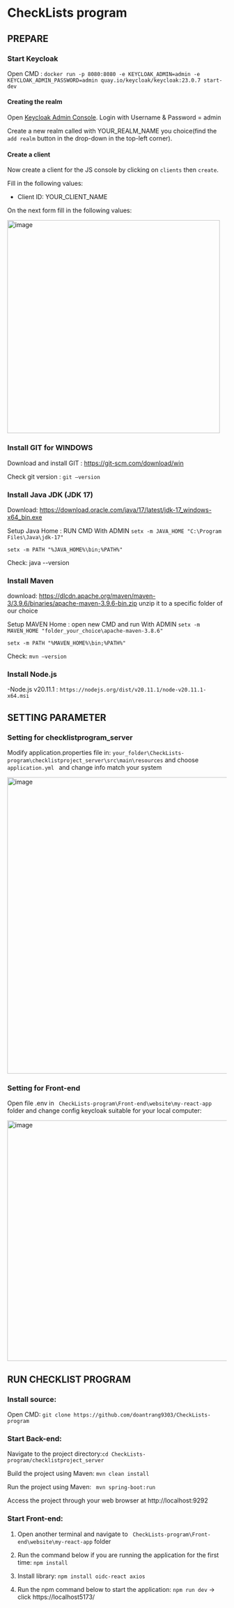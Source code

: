 # CheckLists program


## PREPARE


### Start Keycloak
Open CMD : `docker run -p 8080:8080 -e KEYCLOAK_ADMIN=admin -e KEYCLOAK_ADMIN_PASSWORD=admin quay.io/keycloak/keycloak:23.0.7 start-dev`



#### Creating the realm

Open [Keycloak Admin Console](http://localhost:8080/admin/). Login with Username & Password = admin

Create a new realm called with YOUR_REALM_NAME you choice(find the `add realm` button in the drop-down
in the top-left corner). 


#### Create a client

Now create a client for the JS console by clicking on `clients` then `create`.

Fill in the following values:

* Client ID: YOUR_CLIENT_NAME 

On the next form fill in the following values:

<img width="488" alt="image" src="https://github.com/doantrang9303/keycloak-containers-demo/assets/133722717/3e96a841-2697-4ce7-8b76-0b8d543803e1">



### Install GIT for WINDOWS
 Download and install GIT : https://git-scm.com/download/win
 
 Check git version : `git –version`
 
### Install Java JDK (JDK 17)
Download:  https://download.oracle.com/java/17/latest/jdk-17_windows-x64_bin.exe 

Setup Java Home : RUN CMD With ADMIN
 `setx -m JAVA_HOME "C:\Program Files\Java\jdk-17" `

 `setx -m PATH "%JAVA_HOME%\bin;%PATH%" `
 
Check: java --version

 ### Install Maven 
download: https://dlcdn.apache.org/maven/maven-3/3.9.6/binaries/apache-maven-3.9.6-bin.zip
unzip it to a specific folder of our choice

Setup MAVEN Home : open new CMD and run With ADMIN
 `setx -m MAVEN_HOME "folder_your_choice\apache-maven-3.8.6" `

 `setx -m PATH "%MAVEN_HOME%\bin;%PATH%"`
 
Check: `mvn –version `


### Install Node.js
-Node.js v20.11.1 :  ` https://nodejs.org/dist/v20.11.1/node-v20.11.1-x64.msi `

## SETTING PARAMETER
### Setting for checklistprogram_server

Modify application.properties file in: ` your_folder\CheckLists-program\checklistproject_server\src\main\resources `
and choose `application.yml ` and change info match your system

<img width="679" alt="image" src="https://github.com/doantrang9303/keycloak-containers-demo/assets/133722717/e0b6b712-bf1d-4c67-8383-d824f8718317">


### Setting for Front-end

Open file .env in ` CheckLists-program\Front-end\website\my-react-app` folder and change config keycloak suitable for your local computer:
   
  <img width="551" alt="image" src="https://github.com/doantrang9303/keycloak-containers-demo/assets/133722717/d40e8fd5-41f2-4e75-86ef-e1d72d4749fb">


## RUN CHECKLIST PROGRAM

### Install source: 
Open CMD: ` git clone https://github.com/doantrang9303/CheckLists-program `

### Start Back-end:
Navigate to the project directory:` cd CheckLists-program/checklistproject_server `

Build the project using Maven: ` mvn clean install `

Run the project using Maven: ` mvn spring-boot:run`

Access the project through your web browser at http://localhost:9292

### Start Front-end:  

1. Open another terminal and navigate to ` CheckLists-program\Front-end\website\my-react-app` folder
  
2. Run the command below if you are running the application for the first time:
     `npm install`
   
3. Install library:  `npm install oidc-react axios`
      
4. Run the npm command below to start the application:
    `npm run dev`
    -> click  https://localhost5173/ 
















